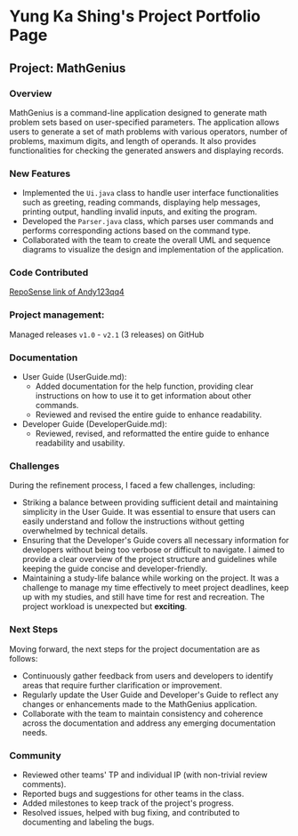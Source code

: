 # Yung Ka Shing's Project Portfolio Page

## Project: MathGenius

### Overview
MathGenius is a command-line application designed to generate math problem sets based on user-specified parameters. The application allows users to generate a set of math problems with various operators, number of problems, maximum digits, and length of operands. It also provides functionalities for checking the generated answers and displaying records.

### New Features
- Implemented the `Ui.java` class to handle user interface functionalities such as greeting, reading commands, displaying help messages, printing output, handling invalid inputs, and exiting the program.
- Developed the `Parser.java` class, which parses user commands and performs corresponding actions based on the command type.
- Collaborated with the team to create the overall UML and sequence diagrams to visualize the design and implementation of the application.

### Code Contributed
[RepoSense link of Andy123qq4](https://nus-cs2113-ay2324s2.github.io/tp-dashboard/?search=andy123qq4&breakdown=true&sort=groupTitle%20dsc&sortWithin=title&since=2024-02-23&timeframe=commit&mergegroup=&groupSelect=groupByRepos&checkedFileTypes=docs~functional-code~test-code~other)

### Project management:  
Managed releases `v1.0` - `v2.1` (3 releases) on GitHub  

### Documentation
- User Guide (UserGuide.md):
    - Added documentation for the help function, providing clear instructions on how to use it to get information about other commands.
    - Reviewed and revised the entire guide to enhance readability. 
- Developer Guide (DeveloperGuide.md):
    - Reviewed, revised, and reformatted the entire guide to enhance readability and usability.

### Challenges
During the refinement process, I faced a few challenges, including:
- Striking a balance between providing sufficient detail and maintaining simplicity in the User Guide. It was essential to ensure that users can easily understand and follow the instructions without getting overwhelmed by technical details.
- Ensuring that the Developer's Guide covers all necessary information for developers without being too verbose or difficult to navigate. I aimed to provide a clear overview of the project structure and guidelines while keeping the guide concise and developer-friendly.
- Maintaining a study-life balance while working on the project. It was a challenge to manage my time effectively to meet project deadlines, keep up with my studies, and still have time for rest and recreation. The project workload is unexpected but **exciting**.

### Next Steps
Moving forward, the next steps for the project documentation are as follows:
- Continuously gather feedback from users and developers to identify areas that require further clarification or improvement.
- Regularly update the User Guide and Developer's Guide to reflect any changes or enhancements made to the MathGenius application.
- Collaborate with the team to maintain consistency and coherence across the documentation and address any emerging documentation needs.

### Community
- Reviewed other teams' TP and individual IP (with non-trivial review comments).
- Reported bugs and suggestions for other teams in the class.
- Added milestones to keep track of the project's progress.
- Resolved issues, helped with bug fixing, and contributed to documenting and labeling the bugs.